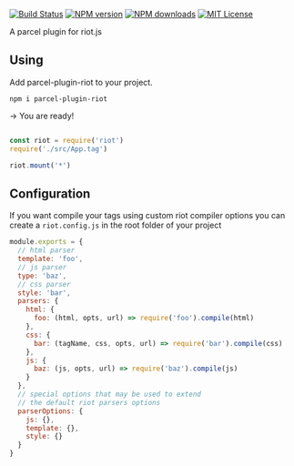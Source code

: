 [![Build Status][travis-image]][travis-url]
[![NPM version][npm-version-image]][npm-url]
[![NPM downloads][npm-downloads-image]][npm-url]
[![MIT License][license-image]][license-url]

A parcel plugin for riot.js

## Using
Add parcel-plugin-riot to your project.
```
npm i parcel-plugin-riot
```

-> You are ready!

```javascript

const riot = require('riot')
require('./src/App.tag')

riot.mount('*')
```

## Configuration

If you want compile your tags using custom riot compiler options you can create a `riot.config.js` in the root folder of your project

```js
module.exports = {
  // html parser
  template: 'foo',
  // js parser
  type: 'baz',
  // css parser
  style: 'bar',
  parsers: {
    html: {
      foo: (html, opts, url) => require('foo').compile(html)
    },
    css: {
      bar: (tagName, css, opts, url) => require('bar').compile(css)
    },
    js: {
      baz: (js, opts, url) => require('baz').compile(js)
    }
  },
  // special options that may be used to extend
  // the default riot parsers options
  parserOptions: {
    js: {},
    template: {},
    style: {}
  }
}

```


[travis-image]:  https://img.shields.io/travis/riot/parcel-plugin-riot.svg?style=flat-square
[travis-url]:    https://travis-ci.org/riot/parcel-plugin-riot

[license-image]: https://img.shields.io/badge/license-MIT-000000.svg?style=flat-square
[license-url]:   LICENSE

[npm-version-image]:   https://img.shields.io/npm/v/parcel-plugin-riot.svg?style=flat-square
[npm-downloads-image]: https://img.shields.io/npm/dm/parcel-plugin-riot.svg?style=flat-square
[npm-url]:             https://npmjs.org/package/parcel-plugin-riot

